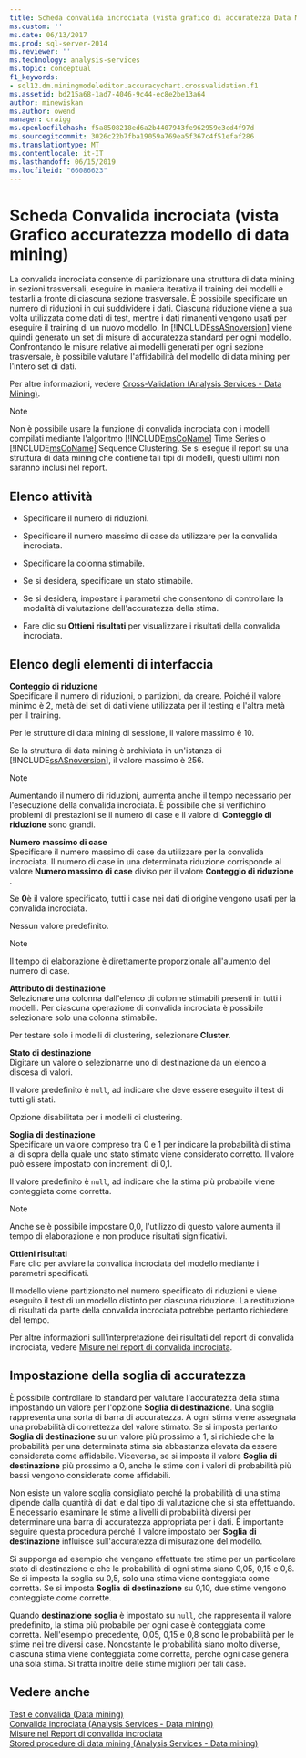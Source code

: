 ```yaml
---
title: Scheda convalida incrociata (vista grafico di accuratezza Data Mining) | Microsoft Docs
ms.custom: ''
ms.date: 06/13/2017
ms.prod: sql-server-2014
ms.reviewer: ''
ms.technology: analysis-services
ms.topic: conceptual
f1_keywords:
- sql12.dm.miningmodeleditor.accuracychart.crossvalidation.f1
ms.assetid: bd215a68-1ad7-4046-9c44-ec8e2be13a64
author: minewiskan
ms.author: owend
manager: craigg
ms.openlocfilehash: f5a8508218ed6a2b4407943fe962959e3cd4f97d
ms.sourcegitcommit: 3026c22b7fba19059a769ea5f367c4f51efaf286
ms.translationtype: MT
ms.contentlocale: it-IT
ms.lasthandoff: 06/15/2019
ms.locfileid: "66086623"
---
```

# <a name="cross-validation-tab-mining-accuracy-chart-view"></a>Scheda Convalida incrociata (vista Grafico accuratezza modello di data mining)
  La convalida incrociata consente di partizionare una struttura di data mining in sezioni trasversali, eseguire in maniera iterativa il training dei modelli e testarli a fronte di ciascuna sezione trasversale. È possibile specificare un numero di riduzioni in cui suddividere i dati. Ciascuna riduzione viene a sua volta utilizzata come dati di test, mentre i dati rimanenti vengono usati per eseguire il training di un nuovo modello. In [!INCLUDE[ssASnoversion](../includes/ssasnoversion-md.md)] viene quindi generato un set di misure di accuratezza standard per ogni modello. Confrontando le misure relative ai modelli generati per ogni sezione trasversale, è possibile valutare l'affidabilità del modello di data mining per l'intero set di dati.  
  
 Per altre informazioni, vedere [Cross-Validation &#40;Analysis Services - Data Mining&#41;](data-mining/cross-validation-analysis-services-data-mining.md).  
  
> [!NOTE]  
>  Non è possibile usare la funzione di convalida incrociata con i modelli compilati mediante l'algoritmo [!INCLUDE[msCoName](../includes/msconame-md.md)] Time Series o [!INCLUDE[msCoName](../includes/msconame-md.md)] Sequence Clustering. Se si esegue il report su una struttura di data mining che contiene tali tipi di modelli, questi ultimi non saranno inclusi nel report.  
  
## <a name="task-list"></a>Elenco attività  
  
-   Specificare il numero di riduzioni.  
  
-   Specificare il numero massimo di case da utilizzare per la convalida incrociata.  
  
-   Specificare la colonna stimabile.  
  
-   Se si desidera, specificare un stato stimabile.  
  
-   Se si desidera, impostare i parametri che consentono di controllare la modalità di valutazione dell'accuratezza della stima.  
  
-   Fare clic su **Ottieni risultati** per visualizzare i risultati della convalida incrociata.  
  
## <a name="uielement-list"></a>Elenco degli elementi di interfaccia  
 **Conteggio di riduzione**  
 Specificare il numero di riduzioni, o partizioni, da creare. Poiché il valore minimo è 2, metà del set di dati viene utilizzata per il testing e l'altra metà per il training.  
  
 Per le strutture di data mining di sessione, il valore massimo è 10.  
  
 Se la struttura di data mining è archiviata in un'istanza di [!INCLUDE[ssASnoversion](../includes/ssasnoversion-md.md)], il valore massimo è 256.  
  
> [!NOTE]  
>  Aumentando il numero di riduzioni, aumenta anche il tempo necessario per l'esecuzione della convalida incrociata. È possibile che si verifichino problemi di prestazioni se il numero di case e il valore di **Conteggio di riduzione** sono grandi.  
  
 **Numero massimo di case**  
 Specificare il numero massimo di case da utilizzare per la convalida incrociata. Il numero di case in una determinata riduzione corrisponde al valore **Numero massimo di case** diviso per il valore **Conteggio di riduzione** .  
  
 Se **0**è il valore specificato, tutti i case nei dati di origine vengono usati per la convalida incrociata.  
  
 Nessun valore predefinito.  
  
> [!NOTE]  
>  Il tempo di elaborazione è direttamente proporzionale all'aumento del numero di case.  
  
 **Attributo di destinazione**  
 Selezionare una colonna dall'elenco di colonne stimabili presenti in tutti i modelli. Per ciascuna operazione di convalida incrociata è possibile selezionare solo una colonna stimabile.  
  
 Per testare solo i modelli di clustering, selezionare **Cluster**.  
  
 **Stato di destinazione**  
 Digitare un valore o selezionarne uno di destinazione da un elenco a discesa di valori.  
  
 Il valore predefinito è `null`, ad indicare che deve essere eseguito il test di tutti gli stati.  
  
 Opzione disabilitata per i modelli di clustering.  
  
 **Soglia**  **di destinazione**  
 Specificare un valore compreso tra 0 e 1 per indicare la probabilità di stima al di sopra della quale uno stato stimato viene considerato corretto. Il valore può essere impostato con incrementi di 0,1.  
  
 Il valore predefinito è `null`, ad indicare che la stima più probabile viene conteggiata come corretta.  
  
> [!NOTE]  
>  Anche se è possibile impostare 0,0, l'utilizzo di questo valore aumenta il tempo di elaborazione e non produce risultati significativi.  
  
 **Ottieni risultati**  
 Fare clic per avviare la convalida incrociata del modello mediante i parametri specificati.  
  
 Il modello viene partizionato nel numero specificato di riduzioni e viene eseguito il test di un modello distinto per ciascuna riduzione. La restituzione di risultati da parte della convalida incrociata potrebbe pertanto richiedere del tempo.  
  
 Per altre informazioni sull'interpretazione dei risultati del report di convalida incrociata, vedere [Misure nel report di convalida incrociata](data-mining/measures-in-the-cross-validation-report.md).  
  
## <a name="setting-the-accuracy-threshold"></a>Impostazione della soglia di accuratezza  
 È possibile controllare lo standard per valutare l'accuratezza della stima impostando un valore per l'opzione **Soglia** **di destinazione**. Una soglia rappresenta una sorta di barra di accuratezza. A ogni stima viene assegnata una probabilità di correttezza del valore stimato. Se si imposta pertanto **Soglia** **di destinazione** su un valore più prossimo a 1, si richiede che la probabilità per una determinata stima sia abbastanza elevata da essere considerata come affidabile. Viceversa, se si imposta il valore **Soglia** **di destinazione** più prossimo a 0, anche le stime con i valori di probabilità più bassi vengono considerate come affidabili.  
  
 Non esiste un valore soglia consigliato perché la probabilità di una stima dipende dalla quantità di dati e dal tipo di valutazione che si sta effettuando. È necessario esaminare le stime a livelli di probabilità diversi per determinare una barra di accuratezza appropriata per i dati. È importante seguire questa procedura perché il valore impostato per **Soglia** **di destinazione** influisce sull'accuratezza di misurazione del modello.  
  
 Si supponga ad esempio che vengano effettuate tre stime per un particolare stato di destinazione e che le probabilità di ogni stima siano 0,05, 0,15 e 0,8. Se si imposta la soglia su 0,5, solo una stima viene conteggiata come corretta. Se si imposta **Soglia** **di destinazione** su 0,10, due stime vengono conteggiate come corrette.  
  
 Quando **destinazione** **soglia** è impostato su `null`, che rappresenta il valore predefinito, la stima più probabile per ogni case è conteggiata come corretta. Nell'esempio precedente, 0,05, 0,15 e 0,8 sono le probabilità per le stime nei tre diversi case. Nonostante le probabilità siano molto diverse, ciascuna stima viene conteggiata come corretta, perché ogni case genera una sola stima. Si tratta inoltre delle stime migliori per tali case.  
  
## <a name="see-also"></a>Vedere anche  
 [Test e convalida &#40;Data mining&#41;](data-mining/testing-and-validation-data-mining.md)   
 [Convalida incrociata &#40;Analysis Services - Data mining&#41;](data-mining/cross-validation-analysis-services-data-mining.md)   
 [Misure nel Report di convalida incrociata](data-mining/measures-in-the-cross-validation-report.md)   
 [Stored procedure di data mining &#40;Analysis Services - Data mining&#41;](/sql/analysis-services/data-mining/data-mining-stored-procedures-analysis-services-data-mining)  
  
  
